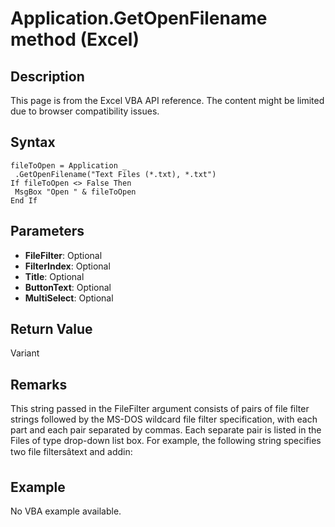 # Application.GetOpenFilename method (Excel)

## Description
This page is from the Excel VBA API reference. The content might be limited due to browser compatibility issues.

## Syntax
```vba
fileToOpen = Application _ 
 .GetOpenFilename("Text Files (*.txt), *.txt") 
If fileToOpen <> False Then 
 MsgBox "Open " & fileToOpen 
End If
```

## Parameters
- **FileFilter**: Optional
- **FilterIndex**: Optional
- **Title**: Optional
- **ButtonText**: Optional
- **MultiSelect**: Optional

## Return Value
Variant

## Remarks
This string passed in the FileFilter argument consists of pairs of file filter strings followed by the MS-DOS wildcard file filter specification, with each part and each pair separated by commas. Each separate pair is listed in the Files of type drop-down list box. For example, the following string specifies two file filtersâtext and addin:

## Example
No VBA example available.
